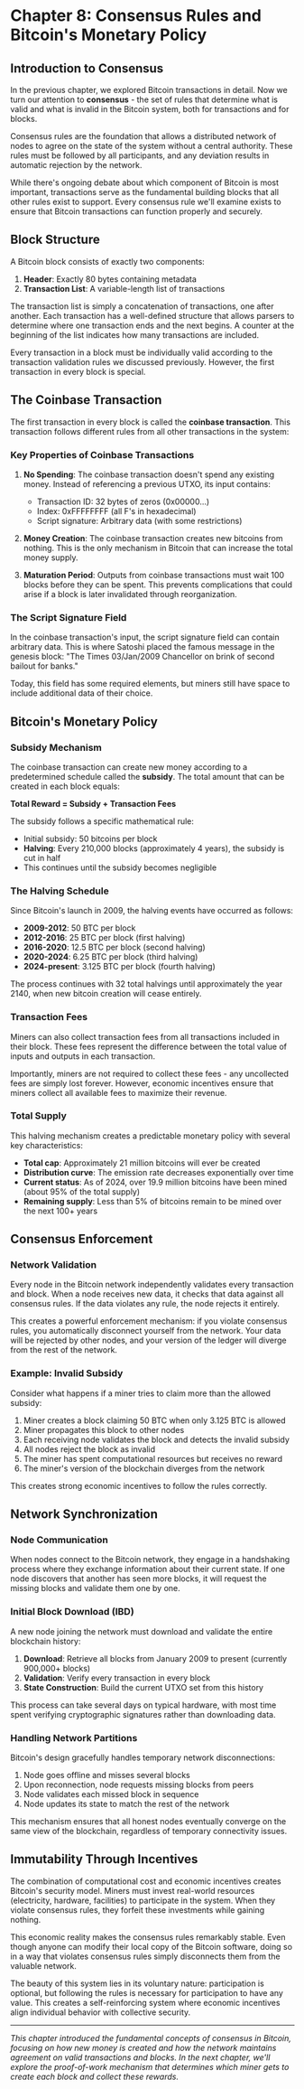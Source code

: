 # Chapter 8: Consensus Rules and Bitcoin's Monetary Policy

## Introduction to Consensus

In the previous chapter, we explored Bitcoin transactions in detail. Now we turn our attention to **consensus** - the set of rules that determine what is valid and what is invalid in the Bitcoin system, both for transactions and for blocks.

Consensus rules are the foundation that allows a distributed network of nodes to agree on the state of the system without a central authority. These rules must be followed by all participants, and any deviation results in automatic rejection by the network.

While there's ongoing debate about which component of Bitcoin is most important, transactions serve as the fundamental building blocks that all other rules exist to support. Every consensus rule we'll examine exists to ensure that Bitcoin transactions can function properly and securely.

## Block Structure

A Bitcoin block consists of exactly two components:

1. **Header**: Exactly 80 bytes containing metadata
2. **Transaction List**: A variable-length list of transactions

The transaction list is simply a concatenation of transactions, one after another. Each transaction has a well-defined structure that allows parsers to determine where one transaction ends and the next begins. A counter at the beginning of the list indicates how many transactions are included.

Every transaction in a block must be individually valid according to the transaction validation rules we discussed previously. However, the first transaction in every block is special.

## The Coinbase Transaction

The first transaction in every block is called the **coinbase transaction**. This transaction follows different rules from all other transactions in the system:

### Key Properties of Coinbase Transactions

1. **No Spending**: The coinbase transaction doesn't spend any existing money. Instead of referencing a previous UTXO, its input contains:
   - Transaction ID: 32 bytes of zeros (0x00000...)
   - Index: 0xFFFFFFFF (all F's in hexadecimal)
   - Script signature: Arbitrary data (with some restrictions)

2. **Money Creation**: The coinbase transaction creates new bitcoins from nothing. This is the only mechanism in Bitcoin that can increase the total money supply.

3. **Maturation Period**: Outputs from coinbase transactions must wait 100 blocks before they can be spent. This prevents complications that could arise if a block is later invalidated through reorganization.

### The Script Signature Field

In the coinbase transaction's input, the script signature field can contain arbitrary data. This is where Satoshi placed the famous message in the genesis block: "The Times 03/Jan/2009 Chancellor on brink of second bailout for banks."

Today, this field has some required elements, but miners still have space to include additional data of their choice.

## Bitcoin's Monetary Policy

### Subsidy Mechanism

The coinbase transaction can create new money according to a predetermined schedule called the **subsidy**. The total amount that can be created in each block equals:

**Total Reward = Subsidy + Transaction Fees**

The subsidy follows a specific mathematical rule:
- Initial subsidy: 50 bitcoins per block
- **Halving**: Every 210,000 blocks (approximately 4 years), the subsidy is cut in half
- This continues until the subsidy becomes negligible

### The Halving Schedule

Since Bitcoin's launch in 2009, the halving events have occurred as follows:

- **2009-2012**: 50 BTC per block
- **2012-2016**: 25 BTC per block (first halving)
- **2016-2020**: 12.5 BTC per block (second halving)
- **2020-2024**: 6.25 BTC per block (third halving)
- **2024-present**: 3.125 BTC per block (fourth halving)

The process continues with 32 total halvings until approximately the year 2140, when new bitcoin creation will cease entirely.

### Transaction Fees

Miners can also collect transaction fees from all transactions included in their block. These fees represent the difference between the total value of inputs and outputs in each transaction. 

Importantly, miners are not required to collect these fees - any uncollected fees are simply lost forever. However, economic incentives ensure that miners collect all available fees to maximize their revenue.

### Total Supply

This halving mechanism creates a predictable monetary policy with several key characteristics:

- **Total cap**: Approximately 21 million bitcoins will ever be created
- **Distribution curve**: The emission rate decreases exponentially over time
- **Current status**: As of 2024, over 19.9 million bitcoins have been mined (about 95% of the total supply)
- **Remaining supply**: Less than 5% of bitcoins remain to be mined over the next 100+ years

## Consensus Enforcement

### Network Validation

Every node in the Bitcoin network independently validates every transaction and block. When a node receives new data, it checks that data against all consensus rules. If the data violates any rule, the node rejects it entirely.

This creates a powerful enforcement mechanism: if you violate consensus rules, you automatically disconnect yourself from the network. Your data will be rejected by other nodes, and your version of the ledger will diverge from the rest of the network.

### Example: Invalid Subsidy

Consider what happens if a miner tries to claim more than the allowed subsidy:

1. Miner creates a block claiming 50 BTC when only 3.125 BTC is allowed
2. Miner propagates this block to other nodes
3. Each receiving node validates the block and detects the invalid subsidy
4. All nodes reject the block as invalid
5. The miner has spent computational resources but receives no reward
6. The miner's version of the blockchain diverges from the network

This creates strong economic incentives to follow the rules correctly.

## Network Synchronization

### Node Communication

When nodes connect to the Bitcoin network, they engage in a handshaking process where they exchange information about their current state. If one node discovers that another has seen more blocks, it will request the missing blocks and validate them one by one.

### Initial Block Download (IBD)

A new node joining the network must download and validate the entire blockchain history:

1. **Download**: Retrieve all blocks from January 2009 to present (currently 900,000+ blocks)
2. **Validation**: Verify every transaction in every block
3. **State Construction**: Build the current UTXO set from this history

This process can take several days on typical hardware, with most time spent verifying cryptographic signatures rather than downloading data.

### Handling Network Partitions

Bitcoin's design gracefully handles temporary network disconnections:

1. Node goes offline and misses several blocks
2. Upon reconnection, node requests missing blocks from peers
3. Node validates each missed block in sequence
4. Node updates its state to match the rest of the network

This mechanism ensures that all honest nodes eventually converge on the same view of the blockchain, regardless of temporary connectivity issues.

## Immutability Through Incentives

The combination of computational cost and economic incentives creates Bitcoin's security model. Miners must invest real-world resources (electricity, hardware, facilities) to participate in the system. When they violate consensus rules, they forfeit these investments while gaining nothing.

This economic reality makes the consensus rules remarkably stable. Even though anyone can modify their local copy of the Bitcoin software, doing so in a way that violates consensus rules simply disconnects them from the valuable network.

The beauty of this system lies in its voluntary nature: participation is optional, but following the rules is necessary for participation to have any value. This creates a self-reinforcing system where economic incentives align individual behavior with collective security.

---

*This chapter introduced the fundamental concepts of consensus in Bitcoin, focusing on how new money is created and how the network maintains agreement on valid transactions and blocks. In the next chapter, we'll explore the proof-of-work mechanism that determines which miner gets to create each block and collect these rewards.*

